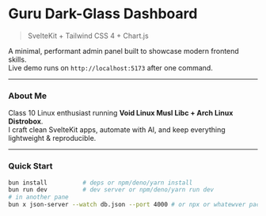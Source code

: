 # Guru Dark-Glass Dashboard  
> SvelteKit + Tailwind CSS 4 + Chart.js

A minimal, performant admin panel built to showcase modern frontend skills.  
Live demo runs on `http://localhost:5173` after one command.

---

### About Me  
Class 10 Linux enthusiast running **Void Linux Musl Libc + Arch Linux Distrobox**.  
I craft clean SvelteKit apps, automate with AI, and keep everything lightweight & reproducible.

---

###  Quick Start
```bash
bun install          # deps or npm/deno/yarn install
bun run dev          # dev server or npm/deno/yarn run dev
# in another pane
bun x json-server --watch db.json --port 4000 # or npx or whatewver package manager you use
